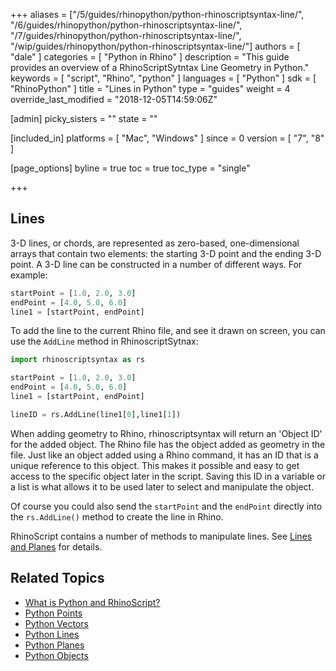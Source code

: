 +++
aliases = ["/5/guides/rhinopython/python-rhinoscriptsyntax-line/", "/6/guides/rhinopython/python-rhinoscriptsyntax-line/", "/7/guides/rhinopython/python-rhinoscriptsyntax-line/", "/wip/guides/rhinopython/python-rhinoscriptsyntax-line/"]
authors = [ "dale" ]
categories = [ "Python in Rhino" ]
description = "This guide provides an overview of a RhinoScriptSytntax Line Geometry in Python."
keywords = [ "script", "Rhino", "python" ]
languages = [ "Python" ]
sdk = [ "RhinoPython" ]
title = "Lines in Python"
type = "guides"
weight = 4
override_last_modified = "2018-12-05T14:59:06Z"

[admin]
picky_sisters = ""
state = ""

[included_in]
platforms = [ "Mac", "Windows" ]
since = 0
version = [  "7", "8" ]

[page_options]
byline = true
toc = true
toc_type = "single"

+++

## Lines

3-D lines, or chords, are represented as  zero-based, one-dimensional arrays that contain two elements:  the starting 3-D point and the ending 3-D point.  A 3-D line can be constructed in a number of different ways.  For example:

```python
startPoint = [1.0, 2.0, 3.0]
endPoint = [4.0, 5.0, 6.0]
line1 = [startPoint, endPoint]
```

To add the line to the current Rhino file, and see it drawn on screen, you can use the `AddLine` method in RhinoscriptSytnax:

```python
import rhinoscriptsyntax as rs

startPoint = [1.0, 2.0, 3.0]
endPoint = [4.0, 5.0, 6.0]
line1 = [startPoint, endPoint]

lineID = rs.AddLine(line1[0],line1[1])
```

When adding geometry to Rhino, rhinoscriptsyntax will return an 'Object ID' for the added object. The Rhino file has the object added as geometry in the file. Just like an object added using a Rhino command, it has an ID that is a unique reference to this object. This makes it possible and easy to get access to the specific object later in the script.  Saving this ID in a variable or a list is what allows it to be used later to select and manipulate the object.

Of course you could also send the `startPoint` and the `endPoint` directly into the `rs.AddLine()` method to create the line in Rhino.

RhinoScript contains a number of methods to manipulate lines.  See [Lines and Planes](/guides/rhinopython/python-rhinoscriptsyntax-line-plane-methods) for details.

## Related Topics

- [What is Python and RhinoScript?](/guides/rhinopython/what-is-rhinopython)
- [Python Points](/guides/rhinopython/python-rhinoscriptsyntax-points)
- [Python Vectors](/guides/rhinopython/python-rhinoscriptsyntax-vectors)
- [Python Lines](/guides/rhinopython/python-rhinoscriptsyntax-lines)
- [Python Planes](/guides/rhinopython/python-rhinoscriptsyntax-planes)
- [Python Objects](/guides/rhinopython/python-rhinoscriptsyntax-objects)
